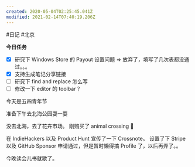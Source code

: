 ```yaml
---
created: 2020-05-04T02:25:45.041Z
modified: 2021-02-14T07:40:19.206Z
---
```

#日记 #北京

**今日任务**
* [x] 研究下 Windows Store 的 Payout 设置问题 => 放弃了，填写了几次表都没通过。。。
* [x] 支持生成笔记分享链接
* [ ] 研究下 find and replace 怎么写
* [ ] 修改一下 editor 的 toolbar？

今天是五四青年节
<!-- @timer "date":"Mon May 04 2020 10:27:03 GMT+0800 (China Standard Time)" -->
准备下午去北海公园耍一耍
<!-- @timer "date":"Mon May 04 2020 20:21:32 GMT+0800 (China Standard Time)" -->
没去北海，去了花卉市场。
刚购买了 animal crossing :full_moon_with_face: 
<!-- @timer "date":"Mon May 04 2020 20:35:59 GMT+0800 (China Standard Time)" -->
在 IndieHackers 以及 Product Hunt 宣传了一下 Crossnote。
设置了下 Stripe 以及 GitHub Sponsor 申请通过，但是暂时懒得搞 Profile 了，以后再弄了。。

今晚读会儿书就歇了。







